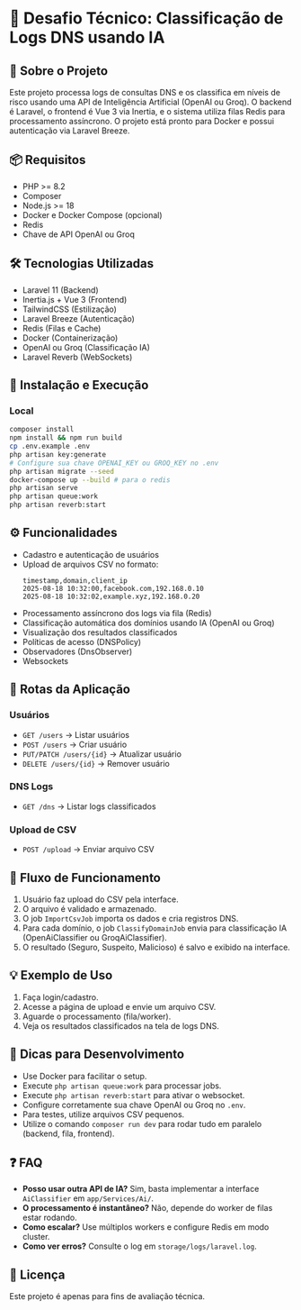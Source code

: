 # 🚀 Desafio Técnico: Classificação de Logs DNS usando IA

## 📌 Sobre o Projeto
Este projeto processa logs de consultas DNS e os classifica em níveis de risco usando uma API de Inteligência Artificial (OpenAI ou Groq). O backend é Laravel, o frontend é Vue 3 via Inertia, e o sistema utiliza filas Redis para processamento assíncrono. O projeto está pronto para Docker e possui autenticação via Laravel Breeze.

## 📦 Requisitos
- PHP >= 8.2
- Composer
- Node.js >= 18
- Docker e Docker Compose (opcional)
- Redis
- Chave de API OpenAI ou Groq

## 🛠️ Tecnologias Utilizadas
- Laravel 11 (Backend)
- Inertia.js + Vue 3 (Frontend)
- TailwindCSS (Estilização)
- Laravel Breeze (Autenticação)
- Redis (Filas e Cache)
- Docker (Containerização)
- OpenAI ou Groq (Classificação IA)
- Laravel Reverb (WebSockets)

## 🚀 Instalação e Execução

### Local
```bash
composer install
npm install && npm run build
cp .env.example .env
php artisan key:generate
# Configure sua chave OPENAI_KEY ou GROQ_KEY no .env
php artisan migrate --seed
docker-compose up --build # para o redis
php artisan serve
php artisan queue:work
php artisan reverb:start
```

## ⚙️ Funcionalidades
- Cadastro e autenticação de usuários
- Upload de arquivos CSV no formato:
  ```csv
  timestamp,domain,client_ip
  2025-08-18 10:32:00,facebook.com,192.168.0.10
  2025-08-18 10:32:02,example.xyz,192.168.0.20
  ```
- Processamento assíncrono dos logs via fila (Redis)
- Classificação automática dos domínios usando IA (OpenAI ou Groq)
- Visualização dos resultados classificados
- Políticas de acesso (DNSPolicy)
- Observadores (DnsObserver)
- Websockets

## 🔀 Rotas da Aplicação

### Usuários
- `GET /users` → Listar usuários
- `POST /users` → Criar usuário
- `PUT/PATCH /users/{id}` → Atualizar usuário
- `DELETE /users/{id}` → Remover usuário

### DNS Logs
- `GET /dns` → Listar logs classificados

### Upload de CSV
- `POST /upload` → Enviar arquivo CSV

## 🔄 Fluxo de Funcionamento

1. Usuário faz upload do CSV pela interface.
2. O arquivo é validado e armazenado.
3. O job `ImportCsvJob` importa os dados e cria registros DNS.
4. Para cada domínio, o job `ClassifyDomainJob` envia para classificação IA (OpenAiClassifier ou GroqAiClassifier).
5. O resultado (Seguro, Suspeito, Malicioso) é salvo e exibido na interface.

## 💡 Exemplo de Uso

1. Faça login/cadastro.
2. Acesse a página de upload e envie um arquivo CSV.
3. Aguarde o processamento (fila/worker).
4. Veja os resultados classificados na tela de logs DNS.

## 🐳 Dicas para Desenvolvimento

- Use Docker para facilitar o setup.
- Execute `php artisan queue:work` para processar jobs.
- Execute `php artisan reverb:start` para ativar o websocket.
- Configure corretamente sua chave OpenAI ou Groq no `.env`.
- Para testes, utilize arquivos CSV pequenos.
- Utilize o comando `composer run dev` para rodar tudo em paralelo (backend, fila, frontend).

## ❓ FAQ

- **Posso usar outra API de IA?** Sim, basta implementar a interface `AiClassifier` em `app/Services/Ai/`.
- **O processamento é instantâneo?** Não, depende do worker de filas estar rodando.
- **Como escalar?** Use múltiplos workers e configure Redis em modo cluster.
- **Como ver erros?** Consulte o log em `storage/logs/laravel.log`.

## 📝 Licença
Este projeto é apenas para fins de avaliação técnica.

